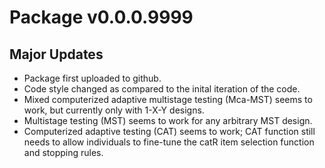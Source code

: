 # Package v0.0.0.9999
## Major Updates
* Package first uploaded to github.
* Code style changed as compared to the inital iteration of the code.
* Mixed computerized adaptive multistage testing (Mca-MST) seems to work, but currently only with 1-X-Y designs.
* Multistage testing (MST) seems to work for any arbitrary MST design.
* Computerized adaptive testing (CAT) seems to work; CAT function still needs to allow individuals to fine-tune the catR item selection function and stopping rules.
